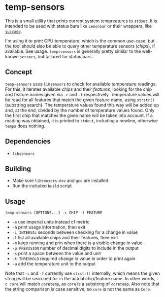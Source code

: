 # temp-sensors

This is a small utility that prints current system tempreatures to `stdout`.
It is intended to be used with status bars like `Lemonbar` or their wrappers, 
like [`succade`](https://github.com/domsson/succade).

I'm using it to print CPU temperature, which is the common use-case, but the 
tool should also be able to query other temperature sensors (_chips_), if 
available. See usage. `tempssensors` is generally pretty similar to the 
well-known `sensors`, but tailored for status bars.

## Concept 

`temp-sensors` uses `libsensors` to check for available temperature readings. 
For this, it iterates available _chips_ and their _features_, looking for 
the chip and feature names given via `-c` and `-f` respectively. Temperature 
values will be read for all features that match the given feature name, using 
`strstr()` (substring search). The temperature values found this way will be 
added up and, at the end, divided by the number of temperature values found. 
Only the first chip that matches the given name will be taken into account. 
If a reading was obtained, it is printed to `stdout`, including a newline,
otherwise `temps` does nothing.

## Dependencies

- `libsensors`

## Building

- Make sure `libsensors-dev` and `gcc` are installed
- Run the included `build` script

## Usage

    temp-sensors [OPTIONS...] -c CHIP -f FEATURE

- `-e` use imperial units instead of metric
- `-h` print usage information, then exit
- `-i INTERVAL` seconds between checking for a change in value
- `-l` list all available chips and their features, then exit
- `-m` keep running and prin when there is a visible change in value
- `-p PREVISION` number of decimal digits to include in the output
- `-s` print a space between the value and unit
- `-t THRESHOLD` required change in value in order to print again
- `-u` add the temperature unit to the output

Note that `-c` and `-f` currently use `strstr()` internally, which means the given string will be searched for in the actual chip/feature name. In other words, `-c core` will match `coretemp`, as `core` is a substring of `coretemp`. Also note that the string comparison is case sensitive, so `core` is not the same as `Core`.


